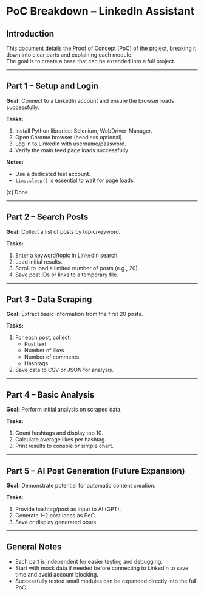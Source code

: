 # PoC Breakdown – LinkedIn Assistant

## Introduction

This document details the Proof of Concept (PoC) of the project, breaking it down into clear parts and explaining each module.  
The goal is to create a base that can be extended into a full project.

---

## Part 1 – Setup and Login

**Goal:** Connect to a LinkedIn account and ensure the browser loads successfully.

**Tasks:**  

1. Install Python libraries: Selenium, WebDriver-Manager.  
2. Open Chrome browser (headless optional).  
3. Log in to LinkedIn with username/password.  
4. Verify the main feed page loads successfully.

**Notes:**  

- Use a dedicated test account.  
- `time.sleep()` is essential to wait for page loads.

[x] Done

---

## Part 2 – Search Posts

**Goal:** Collect a list of posts by topic/keyword.

**Tasks:**  

1. Enter a keyword/topic in LinkedIn search.  
2. Load initial results.  
3. Scroll to load a limited number of posts (e.g., 20).  
4. Save post IDs or links to a temporary file.

---

## Part 3 – Data Scraping

**Goal:** Extract basic information from the first 20 posts.

**Tasks:**  

1. For each post, collect:  
   - Post text  
   - Number of likes  
   - Number of comments  
   - Hashtags  
2. Save data to CSV or JSON for analysis.

---

## Part 4 – Basic Analysis

**Goal:** Perform initial analysis on scraped data.

**Tasks:**  

1. Count hashtags and display top 10.  
2. Calculate average likes per hashtag.  
3. Print results to console or simple chart.

---

## Part 5 – AI Post Generation (Future Expansion)

**Goal:** Demonstrate potential for automatic content creation.

**Tasks:**  

1. Provide hashtag/post as input to AI (GPT).  
2. Generate 1–2 post ideas as PoC.  
3. Save or display generated posts.

---

## General Notes

- Each part is independent for easier testing and debugging.  
- Start with mock data if needed before connecting to LinkedIn to save time and avoid account blocking.  
- Successfully tested small modules can be expanded directly into the full PoC.
